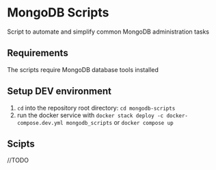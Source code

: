 # MongoDB Scripts

Script to automate and simplify common MongoDB administration tasks

## Requirements

The scripts require MongoDB database tools installed


## Setup DEV environment

1. `cd` into the repository root directory: `cd mongodb-scripts`
1. run the docker service with `docker stack deploy -c docker-compose.dev.yml mongodb_scripts` or `docker compose up`


## Scipts

//TODO
